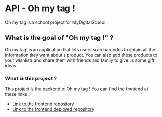 # API - Oh my tag !
Oh my tag is a school project for MyDigitalSchool.

## What is the goal of "Oh my tag !" ?
Oh my tag! is an application that lets users scan barcodes to obtain all the information they want about a product. You can also add these products to your wishlists and share them with friends and family to give us some gift ideas.

### What is this project ?
This project is the backend of Oh my tag ! You can find the frontend at these links : 
- [Link to the frontend repository](https://github.com/BastienU/webApp_MDP.git)
- [Link to the frontend deployed repository](https://github.com/BastienU/webApp_MDP_deployed.git)
